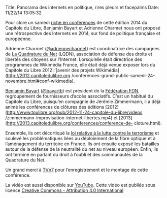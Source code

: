 Title: Panorama des internets en politique, rires pleurs et facepalms
Date: 11/22/14 13:05:32

Pour clore un samedi [riche en
conférences](http://2014.capitoledulibre.org/programme/) de cette édition 2014
du Capitole du Libre, Benjamin Bayart et Adrienne Charmet nous ont proposé une
rétrospective des Internets en 2014, sur fond de politique française et
européenne.

Adrienne Charmet ([@adriennecharmet](https://twitter.com/adriennecharmet)) est
coordinatrice des campagnes de [La Quadrature du
Net](https://www.laquadrature.net/) (LQDN), association de défense des droits
et libertés des citoyens sur l'Internet. Lorsqu’elle était directrice des
programmes de Wikimédia France, elle était déjà venue exposer lors du Capitole
du Libre 2012 l’[avenir des projets Wikimédia](http://2012.capitoledulibre.org
/conferences-grand-public-samedi-24-novembre.html#conf-wikimedia).

[Benjamin Bayart](http://fr.wikipedia.org/wiki/Benjamin_Bayart)
([@bayartb](https://twitter.com/bayartb)) est président de la [Fédération
FDN](http://www.ffdn.org/), regroupement de fournisseurs d’accès associatifs.
C’est un habitué du Capitole du Libre, puisqu’en compagnie de Jérémie
Zimmermann, il a déjà animé les conférences de clôtures des éditions
[2012](http://www.toulibre.org/pub/2012-11-24-capitole-du-libre/videos
/zimmermann-improvisation-internet-libertes.mp4) et
[2013](http://2013.capitoledulibre.org/conferences/conference-de-
cloture.html).

Ensemble, ils ont décortiqué la [loi relative à la lutte contre le
terrorisme](https://presumes-terroristes.fr/) et soulevé les problématiques
liées au déploiement de la fibre optique et à l’aménagement du territoire en
France. Ils ont ensuite exposé les batailles autour de la défense de la
neutralité du net au niveau européen. Enfin, ils ont terminé en parlant du
droit à l’oubli et des communautés de la Quadrature du Net.

Un grand merci à [TVn7](http://tvn7.fr/) pour l’enregistrement et le montage
de cette conférence.

La vidéo est aussi disponible sur
[YouTube](https://www.youtube.com/watch?v=Pn_u1u6gWPg). Cette vidéo est
publiée sous licence [Creative Commons - Attribution 4.0
International](http://creativecommons.org/licenses/by/4.0/deed.fr)
